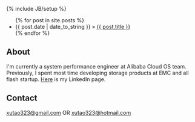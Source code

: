 
{% include JB/setup %}

<ul class="posts">
  {% for post in site.posts %}
    <li><span>{{ post.date | date_to_string }}</span> &raquo; <a href="{{ BASE_PATH }}{{ post.url }}">{{ post.title }}</a></li>
  {% endfor %}
</ul>

## About
I'm currently a system performance engineer at Alibaba Cloud OS team. Previously, I spent most time developing storage products at EMC and all flash startup. [Here](https://www.linkedin.com/in/tao-xu-49670733/) is my LinkedIn page.

## Contact
xutao323@gmail.com OR xutao323@hotmail.com
